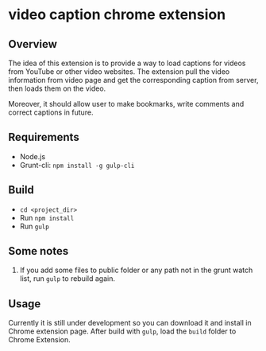 # video caption chrome extension

## Overview
The idea of this extension is to provide a way to load captions for videos from YouTube or other video websites. The extension pull the video information from video page and get the corresponding caption from server, then loads them on the video.

Moreover, it should allow user to make bookmarks, write comments and correct captions in future.

## Requirements
* Node.js
* Grunt-cli: `npm install -g gulp-cli`

## Build
* `cd <project_dir>`
* Run `npm install`
* Run `gulp`

## Some notes
1. If you add some files to public folder or any path not in the grunt watch list, run `gulp` to rebuild again.

## Usage
Currently it is still under development so you can download it and install in Chrome extension page.
After build with `gulp`, load the `build` folder to Chrome Extension.
